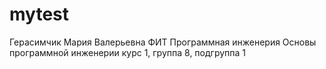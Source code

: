 # mytest
Герасимчик 
Мария 
Валерьевна
ФИТ
Программная инженерия
Основы программной инженерии
курс 1, группа 8, подгруппа 1
